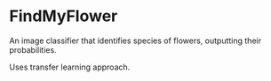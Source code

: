 # FindMyFlower

An image classifier that identifies species of flowers, outputting their probabilities.

Uses transfer learning approach.
